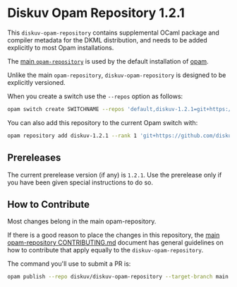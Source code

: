 # Diskuv Opam Repository 1.2.1

This `diskuv-opam-repository` contains supplemental OCaml package and compiler
metadata for the DKML distribution, and needs to be added explicitly to most
Opam installations.

The [main `opam-repository`](https://github.com/ocaml/opam-repository)
is used by the default installation of [opam](https://opam.ocaml.org/).

Unlike the main `opam-repository`, `diskuv-opam-repository` is designed to
be explicitly versioned.

When you create a switch use the `--repos` option as follows:

```bash
opam switch create SWITCHNAME --repos 'default,diskuv-1.2.1=git+https://github.com/diskuv/diskuv-opam-repository.git#1.2.1' 4.12.1
```

You can also add this repository to the current Opam switch with:

```bash
opam repository add diskuv-1.2.1 --rank 1 'git+https://github.com/diskuv/diskuv-opam-repository.git#1.2.1'
```

## Prereleases

The current prerelease version (if any) is `1.2.1`. Use the prerelease only if you have been given
special instructions to do so.

## How to Contribute

Most changes belong in the main opam-repository.

If there is a good reason to place the changes in this repository, the
[main opam-repository CONTRIBUTING.md](https://github.com/ocaml/opam-repository/blob/master/CONTRIBUTING.md)
document has general guidelines on how to contribute that apply equally to
the `diskuv-opam-repository`.

The command you'll use to submit a PR is:

```bash
opam publish --repo diskuv/diskuv-opam-repository --target-branch main
```
